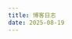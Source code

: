 ```yaml
---
title: 博客日志
date: 2025-08-19
---
```


<ul id="post-log"></ul>
<script>
fetch('/content.json').then(r=>r.json()).then(data=>{
  let html = data.posts.map(p=>`<li><a href="${p.path}">${p.title}</a> - ${p.date.slice(0,10)}</li>`).join('');
  document.getElementById('post-log').innerHTML = html;
});
</script>
